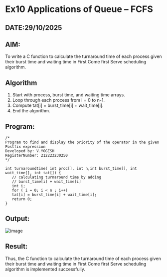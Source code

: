 # Ex10 Applications of Queue – FCFS
## DATE:29/10/2025
## AIM:
To write a C function to calculate the turnaround time of each process given their burst time and waiting time in First Come first Serve scheduling algorithm.
## Algorithm
1. Start with process, burst time, and waiting time arrays. 
2. Loop through each process from i = 0 to n-1. 
3. Compute tat[i] = burst_time[i] + wait_time[i]. 
4. End the algorithm.

## Program:
```
/*
Program to find and display the priority of the operator in the given Postfix expression
Developed by: V.YOGESH
RegisterNumber: 212223230250
*/
 
int turnaroundtime( int proc[], int n,int burst_time[], int wait_time[], int tat[]) { 
   // calculating turnaround time by adding 
   // burst_time[i] + wait_time[i] 
   int i; 
   for ( i = 0; i < n ; i++) 
   tat[i] = burst_time[i] + wait_time[i]; 
   return 0; 
} 
```

## Output:


![image](https://github.com/user-attachments/assets/0215026b-f47a-4fa1-8158-de7979020451)


## Result:

Thus, the C function to calculate the turnaround time of each process given their burst time and waiting time in First Come first Serve scheduling algorithm is implemented successfully.
